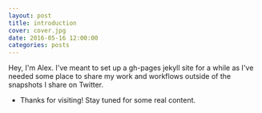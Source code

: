 ```yaml
---
layout: post
title: introduction
cover: cover.jpg
date: 2016-05-16 12:00:00
categories: posts
---
```


Hey, I'm Alex. I've meant to set up a gh-pages jekyll site for a while as I've needed some place to share my work and workflows outside of the snapshots I share on Twitter.

* Thanks for visiting! Stay tuned for some real content.